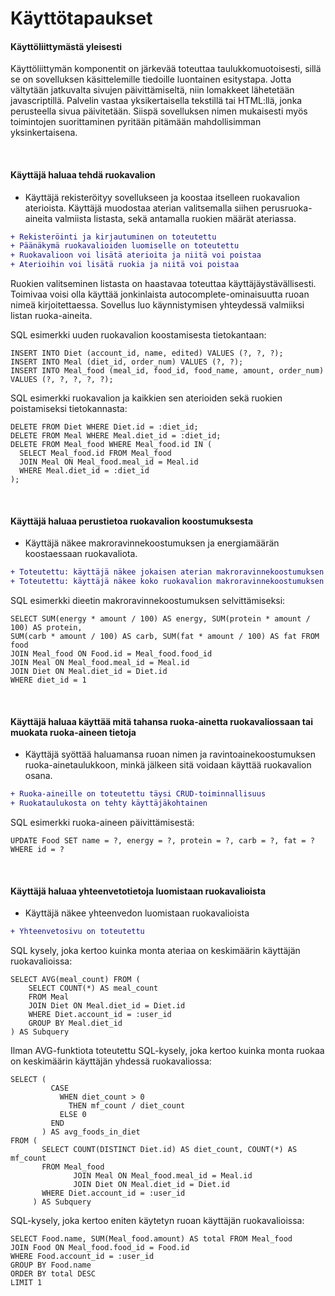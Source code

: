 # Käyttötapaukset

#### Käyttöliittymästä yleisesti

Käyttöliittymän komponentit on järkevää toteuttaa taulukkomuotoisesti, sillä se on sovelluksen käsittelemille tiedoille luontainen esitystapa. Jotta vältytään jatkuvalta sivujen päivittämiseltä, niin lomakkeet lähetetään javascriptillä. Palvelin vastaa yksikertaisella tekstillä tai HTML:llä, jonka perusteella sivua päivitetään. Siispä sovelluksen nimen mukaisesti myös toimintojen suorittaminen pyritään pitämään mahdollisimman yksinkertaisena.

<br>

#### Käyttäjä haluaa tehdä ruokavalion

- Käyttäjä rekisteröityy sovellukseen ja koostaa itselleen ruokavalion aterioista. Käyttäjä muodostaa aterian valitsemalla siihen perusruoka-aineita valmiista listasta, sekä antamalla ruokien määrät ateriassa.

```diff
+ Rekisteröinti ja kirjautuminen on toteutettu
+ Päänäkymä ruokavalioiden luomiselle on toteutettu
+ Ruokavalioon voi lisätä aterioita ja niitä voi poistaa
+ Aterioihin voi lisätä ruokia ja niitä voi poistaa
```
Ruokien valitseminen listasta on haastavaa toteuttaa käyttäjäystävällisesti. Toimivaa voisi olla käyttää jonkinlaista autocomplete-ominaisuutta ruoan nimeä kirjoitettaessa. Sovellus luo käynnistymisen yhteydessä valmiiksi listan ruoka-aineita.

SQL esimerkki uuden ruokavalion koostamisesta tietokantaan:

<pre><code>INSERT INTO Diet (account_id, name, edited) VALUES (?, ?, ?);
INSERT INTO Meal (diet_id, order_num) VALUES (?, ?);
INSERT INTO Meal_food (meal_id, food_id, food_name, amount, order_num) VALUES (?, ?, ?, ?, ?);
</code></pre>

SQL esimerkki ruokavalion ja kaikkien sen aterioiden sekä ruokien poistamiseksi tietokannasta:

<pre><code>DELETE FROM Diet WHERE Diet.id = :diet_id;
DELETE FROM Meal WHERE Meal.diet_id = :diet_id;
DELETE FROM Meal_food WHERE Meal_food.id IN (
  SELECT Meal_food.id FROM Meal_food 
  JOIN Meal ON Meal_food.meal_id = Meal.id 
  WHERE Meal.diet_id = :diet_id
);</code></pre>
<br>

#### Käyttäjä haluaa perustietoa ruokavalion koostumuksesta

- Käyttäjä näkee makroravinnekoostumuksen ja energiamäärän koostaessaan ruokavaliota.

```diff
+ Toteutettu: käyttäjä näkee jokaisen aterian makroravinnekoostumuksen
+ Toteutettu: käyttäjä näkee koko ruokavalion makroravinnekoostumuksen
```

SQL esimerkki dieetin makroravinnekoostumuksen selvittämiseksi:

<pre><code>SELECT SUM(energy * amount / 100) AS energy, SUM(protein * amount / 100) AS protein, 
SUM(carb * amount / 100) AS carb, SUM(fat * amount / 100) AS fat FROM food
JOIN Meal_food ON Food.id = Meal_food.food_id
JOIN Meal ON Meal_food.meal_id = Meal.id
JOIN Diet ON Meal.diet_id = Diet.id
WHERE diet_id = 1</code></pre>

<br>

#### Käyttäjä haluaa käyttää mitä tahansa ruoka-ainetta ruokavaliossaan tai muokata ruoka-aineen tietoja

- Käyttäjä syöttää haluamansa ruoan nimen ja ravintoainekoostumuksen ruoka-ainetaulukkoon, minkä jälkeen sitä voidaan käyttää ruokavalion osana.

```diff
+ Ruoka-aineille on toteutettu täysi CRUD-toiminnallisuus
+ Ruokataulukosta on tehty käyttäjäkohtainen
```

SQL esimerkki ruoka-aineen päivittämisestä:

<pre><code>UPDATE Food SET name = ?, energy = ?, protein = ?, carb = ?, fat = ? WHERE id = ?</code></pre>

<br>

#### Käyttäjä haluaa yhteenvetotietoja luomistaan ruokavalioista

- Käyttäjä näkee yhteenvedon luomistaan ruokavalioista

```diff
+ Yhteenvetosivu on toteutettu
```

SQL kysely, joka kertoo kuinka monta ateriaa on keskimäärin käyttäjän ruokavalioissa:

<pre><code>SELECT AVG(meal_count) FROM (
    SELECT COUNT(*) AS meal_count 
    FROM Meal
    JOIN Diet ON Meal.diet_id = Diet.id
    WHERE Diet.account_id = :user_id
    GROUP BY Meal.diet_id 
) AS Subquery</code></pre>

Ilman AVG-funktiota toteutettu SQL-kysely, joka kertoo kuinka monta ruokaa on keskimäärin käyttäjän yhdessä ruokavaliossa:

<pre><code>SELECT (
         CASE
           WHEN diet_count > 0
             THEN mf_count / diet_count
           ELSE 0
         END
       ) AS avg_foods_in_diet
FROM (
       SELECT COUNT(DISTINCT Diet.id) AS diet_count, COUNT(*) AS mf_count
       FROM Meal_food
              JOIN Meal ON Meal_food.meal_id = Meal.id
              JOIN Diet ON Meal.diet_id = Diet.id
       WHERE Diet.account_id = :user_id
     ) AS Subquery</code></pre>

SQL-kysely, joka kertoo eniten käytetyn ruoan käyttäjän ruokavalioissa:

<pre><code>SELECT Food.name, SUM(Meal_food.amount) AS total FROM Meal_food
JOIN Food ON Meal_food.food_id = Food.id
WHERE Food.account_id = :user_id
GROUP BY Food.name
ORDER BY total DESC
LIMIT 1</code></pre>